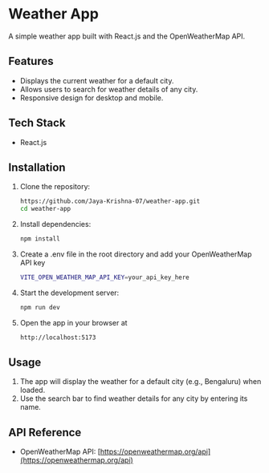 # Weather App

A simple weather app built with React.js and the OpenWeatherMap API.

## Features

- Displays the current weather for a default city.
- Allows users to search for weather details of any city.
- Responsive design for desktop and mobile.

## Tech Stack

- React.js

## Installation

1. Clone the repository:
   ```bash
   https://github.com/Jaya-Krishna-07/weather-app.git
   cd weather-app

2. Install dependencies:
   ```bash
   npm install

3. Create a .env file in the root directory and add your OpenWeatherMap API key
   ```bash
   VITE_OPEN_WEATHER_MAP_API_KEY=your_api_key_here

4. Start the development server:
   ```bash
   npm run dev
   
5. Open the app in your browser at 
   ```bash 
   http://localhost:5173

## Usage
1. The app will display the weather for a default city (e.g., Bengaluru) when loaded.
2. Use the search bar to find weather details for any city by entering its name.

## API Reference
- OpenWeatherMap API: [https://openweathermap.org/api](https://openweathermap.org/api)